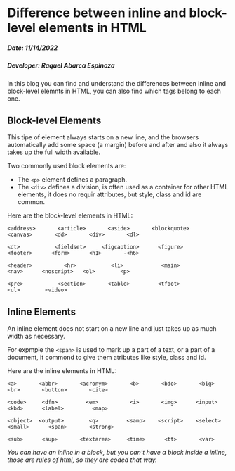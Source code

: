 # Difference between inline and block-level elements in HTML

##### Date: 11/14/2022
##### Developer: Raquel Abarca Espinoza

In this blog you can find and understand the differences between inline and block-level elemnts in HTML, you can also find which tags belong to each one.

## Block-level Elements

This tipe of element always starts on a new line, and the browsers automatically add some space (a margin) before and after and also it always takes up the full width available.

Two commonly used block elements are:

- The `<p>` element defines a paragraph.
- The `<div>` defines a division, is often used as a container for other HTML elements, it does no requir attributes, but style, class and id are common.

Here are the block-level elements in HTML:

```
<address>       <article>       <aside>       <blockquote>       <canvas>       <dd>       <div>       <dl>  

<dt>           <fieldset>     <figcaption>      <figure>         <footer>      <form>      <h1>       -<h6>     

<header>          <hr>           <li>            <main>            <nav>      <noscript>   <ol>        <p>    

<pre>           <section>       <table>         <tfoot>            <ul>        <video>

```

## Inline Elements

An inline element does not start on a new line and just takes up as much width as necessary.

For expmple the `<span>` is used to mark up a part of a text, or a part of a document, it commond to give them atributes like style, class and id.

Here are the inline elements in HTML:

```
<a>       <abbr>       <acronym>       <b>       <bdo>       <big>       <br>       <button>       <cite>

<code>     <dfn>         <em>          <i>       <img>      <input>      <kbd>      <label>         <map>

<object>  <output>        <q>         <samp>    <script>    <select>    <small>      <span>       <strong>

<sub>      <sup>       <textarea>     <time>      <tt>       <var>
```


*You can have an inline in a block, but you can't have a block inside a inline, those are rules of html, so they are coded that way.*
